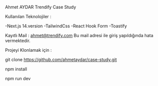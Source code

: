 Ahmet AYDAR Trendify Case Study

Kullanılan Teknolojiler :

-Next.js 14.version
-TailwindCss
-React Hook Form
-Toastify

Kayıtlı Mail : ahmet@trendify.com
Bu mail adresi ile giriş yapıldığında hata vermektedir.

Projeyi Klonlamak için :

git clone https://github.com/ahmetaydar/case-study.git

npm install

npm run dev

